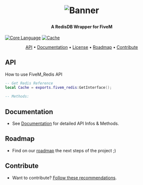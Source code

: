 <h1 align="center">

![Banner](https://i.imgur.com/NDok.png)

</h1>

<h4 align="center">A RedisDB Wrapper for FiveM</h4>

<p align="center">

[![Core Language](https://img.shields.io/badge/Core-Javascript-yellow.svg?style=for-the-badge&logo=javascript)](#) [![Cache](https://img.shields.io/badge/Cache-Redis-red.svg?style=for-the-badge&logo=redis)](#)

</p>

<p align="center">
  <a href="#API">API</a> •
  <a href="#Documentation">Documentation</a> •
  <a href="#License">License</a> •
  <a href="#Roadmap">Roadmap</a> •
  <a href="#Contribute">Contribute</a>
</p>

## API

How to use FiveM_Redis API

```lua
-- Get Redis Reference
local Cache = exports.fivem_redis:GetInterface();

-- Methods:

```

## Documentation

- See [Documentation](https://github.com/Santagain/fivem_redis/wiki) for detailed API Infos & Methods.

## Roadmap

- Find on our [roadmap](https://github.com/Santagain/fivem_redis/projects/1) the next steps of the project ;)

## Contribute

- Want to contribute? [Follow these recommendations](https://github.com/Santagain/fivem_redis/blob/main/CONTRIBUTING.md).
